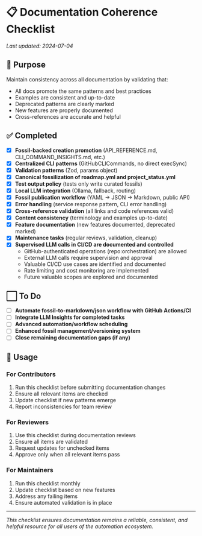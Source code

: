 # 📋 Documentation Coherence Checklist
_Last updated: 2024-07-04_

## 🎯 Purpose

Maintain consistency across all documentation by validating that:
- All docs promote the same patterns and best practices
- Examples are consistent and up-to-date
- Deprecated patterns are clearly marked
- New features are properly documented
- Cross-references are accurate and helpful

## ✅ Completed

- [x] **Fossil-backed creation promotion** (API_REFERENCE.md, CLI_COMMAND_INSIGHTS.md, etc.)
- [x] **Centralized CLI patterns** (GitHubCLICommands, no direct execSync)
- [x] **Validation patterns** (Zod, params object)
- [x] **Canonical fossilization of roadmap.yml and project_status.yml**
- [x] **Test output policy** (tests only write curated fossils)
- [x] **Local LLM integration** (Ollama, fallback, routing)
- [x] **Fossil publication workflow** (YAML → JSON → Markdown, public API)
- [x] **Error handling** (service response pattern, CLI error handling)
- [x] **Cross-reference validation** (all links and code references valid)
- [x] **Content consistency** (terminology and examples up-to-date)
- [x] **Feature documentation** (new features documented, deprecated marked)
- [x] **Maintenance tasks** (regular reviews, validation, cleanup)
- [x] **Supervised LLM calls in CI/CD are documented and controlled**
  - GitHub-authenticated operations (repo:orchestration) are allowed
  - External LLM calls require supervision and approval
  - Valuable CI/CD use cases are identified and documented
  - Rate limiting and cost monitoring are implemented
  - Future valuable scopes are explored and documented

## ⬜ To Do

- [ ] **Automate fossil-to-markdown/json workflow with GitHub Actions/CI**
- [ ] **Integrate LLM Insights for completed tasks**
- [ ] **Advanced automation/workflow scheduling**
- [ ] **Enhanced fossil management/versioning system**
- [ ] **Close remaining documentation gaps (if any)**

## 🎯 Usage

### For Contributors
1. Run this checklist before submitting documentation changes
2. Ensure all relevant items are checked
3. Update checklist if new patterns emerge
4. Report inconsistencies for team review

### For Reviewers
1. Use this checklist during documentation reviews
2. Ensure all items are validated
3. Request updates for unchecked items
4. Approve only when all relevant items pass

### For Maintainers
1. Run this checklist monthly
2. Update checklist based on new features
3. Address any failing items
4. Ensure automated validation is in place

---

*This checklist ensures documentation remains a reliable, consistent, and helpful resource for all users of the automation ecosystem.* 